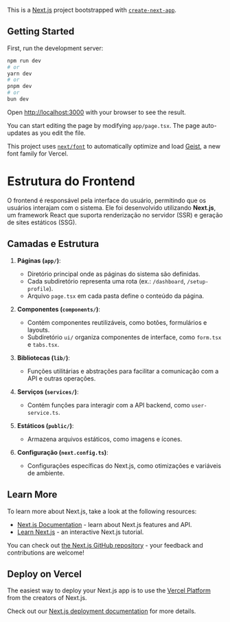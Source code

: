 This is a [Next.js](https://nextjs.org) project bootstrapped with [`create-next-app`](https://nextjs.org/docs/app/api-reference/cli/create-next-app).

## Getting Started

First, run the development server:

```bash
npm run dev
# or
yarn dev
# or
pnpm dev
# or
bun dev
```

Open [http://localhost:3000](http://localhost:3000) with your browser to see the result.

You can start editing the page by modifying `app/page.tsx`. The page auto-updates as you edit the file.

This project uses [`next/font`](https://nextjs.org/docs/app/building-your-application/optimizing/fonts) to automatically optimize and load [Geist](https://vercel.com/font), a new font family for Vercel.

# Estrutura do Frontend

O frontend é responsável pela interface do usuário, permitindo que os usuários interajam com o sistema. Ele foi desenvolvido utilizando **Next.js**, um framework React que suporta renderização no servidor (SSR) e geração de sites estáticos (SSG).

## Camadas e Estrutura

1. **Páginas (`app/`)**:
   - Diretório principal onde as páginas do sistema são definidas.
   - Cada subdiretório representa uma rota (ex.: `/dashboard`, `/setup-profile`).
   - Arquivo `page.tsx` em cada pasta define o conteúdo da página.

2. **Componentes (`components/`)**:
   - Contém componentes reutilizáveis, como botões, formulários e layouts.
   - Subdiretório `ui/` organiza componentes de interface, como `form.tsx` e `tabs.tsx`.

3. **Bibliotecas (`lib/`)**:
   - Funções utilitárias e abstrações para facilitar a comunicação com a API e outras operações.

4. **Serviços (`services/`)**:
   - Contém funções para interagir com a API backend, como `user-service.ts`.

5. **Estáticos (`public/`)**:
   - Armazena arquivos estáticos, como imagens e ícones.

6. **Configuração (`next.config.ts`)**:
   - Configurações específicas do Next.js, como otimizações e variáveis de ambiente.

## Learn More

To learn more about Next.js, take a look at the following resources:

- [Next.js Documentation](https://nextjs.org/docs) - learn about Next.js features and API.
- [Learn Next.js](https://nextjs.org/learn) - an interactive Next.js tutorial.

You can check out [the Next.js GitHub repository](https://github.com/vercel/next.js) - your feedback and contributions are welcome!

## Deploy on Vercel

The easiest way to deploy your Next.js app is to use the [Vercel Platform](https://vercel.com/new?utm_medium=default-template&filter=next.js&utm_source=create-next-app&utm_campaign=create-next-app-readme) from the creators of Next.js.

Check out our [Next.js deployment documentation](https://nextjs.org/docs/app/building-your-application/deploying) for more details.
